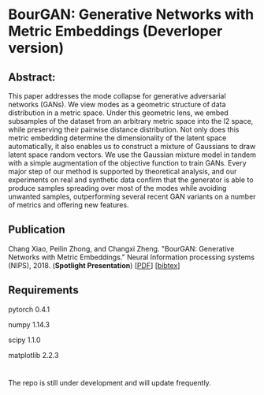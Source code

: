 # BourGAN: Generative Networks with Metric Embeddings (Deverloper version)

## Abstract:
This paper addresses the mode collapse for generative adversarial networks (GANs). We view modes as a geometric structure of data distribution in a metric space. Under this geometric lens, we embed subsamples of the dataset from an arbitrary metric space into the l2 space, while preserving their pairwise distance distribution. Not only does this metric embedding determine the dimensionality of the latent space automatically, it also enables us to construct a mixture of Gaussians to draw latent space random vectors. We use the Gaussian mixture model in tandem with a simple augmentation of the objective function to train GANs. Every major step of our method is supported by theoretical analysis, and our experiments on real and synthetic data confirm that the generator is able to produce samples spreading over most of the modes while avoiding unwanted samples, outperforming several recent GAN variants on a number of metrics and offering new features.



## Publication  
Chang Xiao, Peilin Zhong, and Changxi Zheng. "BourGAN: Generative Networks with Metric Embeddings." Neural Information processing systems (NIPS), 2018. (**Spotlight Presentation**) [[PDF](https://arxiv.org/abs/1805.07674)] [[bibtex](https://raw.githubusercontent.com/a554b554/BourGAN/master/bibtex)]


## Requirements
pytorch 0.4.1

numpy 1.14.3

scipy 1.1.0

matplotlib 2.2.3

#
The repo is still under development and will update frequently.